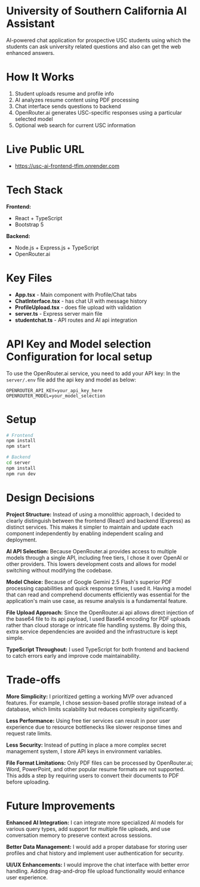 # University of Southern California AI Assistant
AI-powered chat application for prospective USC students using which the students can ask university related questions and also can get the web enhanced answers.

# How It Works
1. Student uploads resume and profile info
2. AI analyzes resume content using PDF processing
3. Chat interface sends questions to backend
4. OpenRouter.ai generates USC-specific responses using a particular selected model
5. Optional web search for current USC information

# Live Public URL
- https://usc-ai-frontend-tfim.onrender.com

# Tech Stack
**Frontend:**
- React + TypeScript
- Bootstrap 5

**Backend:**
- Node.js + Express.js + TypeScript
- OpenRouter.ai

# Key Files
- **App.tsx** - Main component with Profile/Chat tabs
- **ChatInterface.tsx** - has chat UI with message history
- **ProfileUpload.tsx** - does file upload with validation
- **server.ts** - Express server main file
- **studentchat.ts** - API routes and AI api integration

# API Key and Model selection Configuration for local setup
To use the OpenRouter.ai service, you need to add your API key:
In the  `server/.env` file add the api key and model as below:
```
OPENROUTER_API_KEY=your_api_key_here
OPENROUTER_MODEL=your_model_selection
```

# Setup
```bash
# Frontend
npm install
npm start

# Backend
cd server
npm install
npm run dev
```


# Design Decisions

**Project Structure:** Instead of using a monolithic approach, I decided to clearly distinguish between the frontend (React) and backend (Express) as distinct services. This makes it simpler to maintain and update each component independently by enabling independent scaling and deployment.

**AI API Selection:** Because OpenRouter.ai provides access to multiple models through a single API, including free tiers, I chose it over OpenAI or other providers. This lowers development costs and allows for model switching without modifying the codebase.

**Model Choice:** Because of Google Gemini 2.5 Flash's superior PDF processing capabilities and quick response times, I used it. Having a model that can read and comprehend documents efficiently was essential for the application's main use case, as resume analysis is a fundamental feature.

**File Upload Approach:** Since the OpenRouter.ai api allows direct injection of the base64 file to its api payload, I used Base64 encoding for PDF uploads rather than cloud storage or intricate file handling systems. By doing this, extra service dependencies are avoided and the infrastructure is kept simple.

**TypeScript Throughout:** I used TypeScript for both frontend and backend to catch errors early and improve code maintainability.

# Trade-offs

**More Simplicity:** I prioritized getting a working MVP over advanced features. For example, I chose session-based profile storage instead of a database, which limits scalability but reduces complexity significantly.

**Less Performance:** Using free tier services can result in poor user experience due to resource bottlenecks like slower response times and request rate limits.

**Less Security:** Instead of putting in place a more complex secret management system, I store API keys in environment variables.

**File Format Limitations:** Only PDF files can be processed by OpenRouter.ai; Word, PowerPoint, and other popular resume formats are not supported. This adds a step by requiring users to convert their documents to PDF before uploading.

# Future Improvements

**Enhanced AI Integration:** I can integrate more specialized AI models for various query types, add support for multiple file uploads, and use conversation memory to preserve context across sessions.

**Better Data Management:** I would add a proper database for storing user profiles and chat history and implement user authentication for security.

**UI/UX Enhancements:** I would improve the chat interface with better error handling. Adding drag-and-drop file upload functionality would enhance user experience.